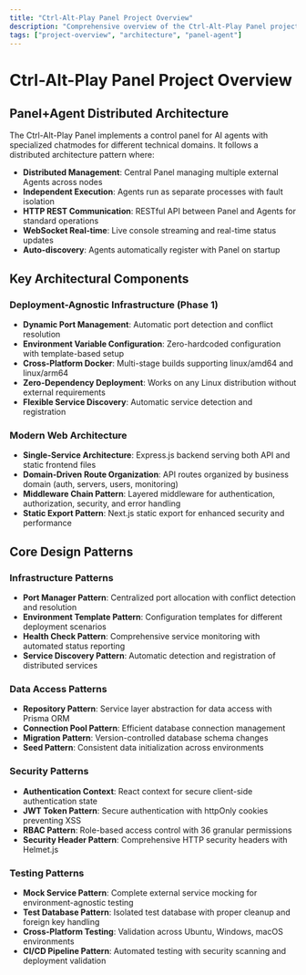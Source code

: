 ```yaml
---
title: "Ctrl-Alt-Play Panel Project Overview"
description: "Comprehensive overview of the Ctrl-Alt-Play Panel project architecture, patterns, and key components."
tags: ["project-overview", "architecture", "panel-agent"]
---
```


# Ctrl-Alt-Play Panel Project Overview

## Panel+Agent Distributed Architecture

The Ctrl-Alt-Play Panel implements a control panel for AI agents with specialized chatmodes for different technical domains. It follows a distributed architecture pattern where:

- **Distributed Management**: Central Panel managing multiple external Agents across nodes
- **Independent Execution**: Agents run as separate processes with fault isolation
- **HTTP REST Communication**: RESTful API between Panel and Agents for standard operations
- **WebSocket Real-time**: Live console streaming and real-time status updates
- **Auto-discovery**: Agents automatically register with Panel on startup

## Key Architectural Components

### Deployment-Agnostic Infrastructure (Phase 1)
- **Dynamic Port Management**: Automatic port detection and conflict resolution
- **Environment Variable Configuration**: Zero-hardcoded configuration with template-based setup
- **Cross-Platform Docker**: Multi-stage builds supporting linux/amd64 and linux/arm64
- **Zero-Dependency Deployment**: Works on any Linux distribution without external requirements
- **Flexible Service Discovery**: Automatic service detection and registration

### Modern Web Architecture
- **Single-Service Architecture**: Express.js backend serving both API and static frontend files
- **Domain-Driven Route Organization**: API routes organized by business domain (auth, servers, users, monitoring)
- **Middleware Chain Pattern**: Layered middleware for authentication, authorization, security, and error handling
- **Static Export Pattern**: Next.js static export for enhanced security and performance

## Core Design Patterns

### Infrastructure Patterns
- **Port Manager Pattern**: Centralized port allocation with conflict detection and resolution
- **Environment Template Pattern**: Configuration templates for different deployment scenarios
- **Health Check Pattern**: Comprehensive service monitoring with automated status reporting
- **Service Discovery Pattern**: Automatic detection and registration of distributed services

### Data Access Patterns
- **Repository Pattern**: Service layer abstraction for data access with Prisma ORM
- **Connection Pool Pattern**: Efficient database connection management
- **Migration Pattern**: Version-controlled database schema changes
- **Seed Pattern**: Consistent data initialization across environments

### Security Patterns
- **Authentication Context**: React context for secure client-side authentication state
- **JWT Token Pattern**: Secure authentication with httpOnly cookies preventing XSS
- **RBAC Pattern**: Role-based access control with 36 granular permissions
- **Security Header Pattern**: Comprehensive HTTP security headers with Helmet.js

### Testing Patterns
- **Mock Service Pattern**: Complete external service mocking for environment-agnostic testing
- **Test Database Pattern**: Isolated test database with proper cleanup and foreign key handling
- **Cross-Platform Testing**: Validation across Ubuntu, Windows, macOS environments
- **CI/CD Pipeline Pattern**: Automated testing with security scanning and deployment validation
